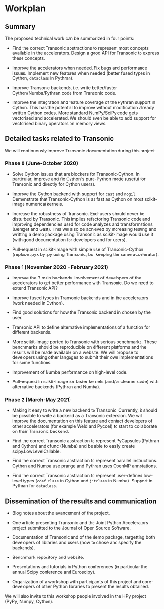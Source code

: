 # Workplan

## Summary

The proposed technical work can be summarized in four points:

- Find the correct Transonic abstractions to represent most concepts available
in the accelerators. Design a good API for Transonic to express these concepts.

- Improve the accelerators when needed. Fix bugs and performance issues.
Implement new features when needed (better fused types in Cython, `dataclass`
in Pythran).

- Improve Transonic backends, i.e. write better/faster Cython/Numba/Pythran
code from Transonic code.

- Improve the integration and feature coverage of the Pythran support in
Cython. This has the potential to improve without modification already written
Cython codes. More standard NumPy/SciPy code gets vectorised and accelerated.
We should even be able to add support for vectorised binary operators on memory
views.

## Detailed tasks related to Transonic

We will continuously improve Transonic documentation during this project.

### Phase 0 (June-October 2020)

- Solve Cython issues that are blockers for Transonic-Cython. In particular,
improve and fix Cython's pure-Python mode (useful for Transonic and directly
for Cython users).

- Improve the Cython backend with support for `cast` and `nogil`. Demonstrate
that Transonic-Cython is as fast as Cython on most scikit-image numerical
kernels.

- Increase the robustness of Transonic. End-users should never be disturbed by
Transonic. This implies refactoring Transonic code and improving
dependencies used for code analyzes and transformations (Beniget and Gast).
This will also be achieved by increasing testing and writting a demo package
using Transonic as scikit-image would use it (with good documentation for
developers and for users).

- Pull-request in scikit-image with simple use of Transonic-Cython (replace
.pyx by .py using Transonic, but keeping the same accelerator).

### Phase 1 (November 2020 - February 2021)

- Improve the 3 main backends. Involvement of developers of the accelerators to
get better performance with Transonic. Do we need to extend Transonic API?

- Improve fused types in Transonic backends and in the accelerators (work
needed in Cython).

- Find good solutions for how the Transonic backend in chosen by the user.

- Transonic API to define alternative implementations of a function for
different backends.

- More scikit-image ported to Transonic with serious benchmarks. These
benchmarks should be reproducible on different platforms and the results will
be made available on a website. We will propose to developers using other
langages to submit their own implementations for some functions.

- Improvement of Numba performance on high-level code.

- Pull-request in scikit-image for faster kernels (and/or cleaner code) with
alternative backends (Pythran and Numba).

### Phase 2 (March-May 2021)

- Making it easy to write a new backend to Transonic. Currently, it should be
possible to write a backend as a Transonic extension. We will improve the
documentation on this feature and contact developers of other accelerators (for
example Weld and Pyccel) to start to collaborate on their Transonic backend.

- Find the correct Transonic abstraction to represent PyCapsules (Pythran and
Cython) and cfunc (Numba) and be able to easily create scipy.LowLevelCallable.

- Find the correct Transonic abstraction to represent parallel instructions.
Cython and Numba use prange and Pythran uses OpenMP annotations.

- Find the correct Transonic abstraction to represent user-defined low-level
types (`cdef class` in Cython and `jitclass` in Numba). Support in Pythran for
`dataclass`.

## Dissemination of the results and communication

- Blog notes about the avancement of the project.

- One article presenting Transonic and the Joint Python Accelerators project
submitted to the Journal of Open Source Software.

- Documentation of Transonic and of the demo package, targetting both
developers of libraries and users (how to chose and specify the backends).

- Benchmark repository and website.

- Presentations and tutorials in Python conferences (in particular the annual
Scipy conference and Euroscipy).

- Organization of a workshop with participants of this project and
core-developers of other Python libraries to present the results obtained.

We will also invite to this workshop people involved in the HPy project (PyPy,
Numpy, Cython).
